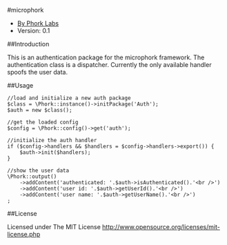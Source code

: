 #microphork

* [By Phork Labs](http://phorklabs.com/)
* Version: 0.1


##Introduction

This is an authentication package for the microphork framework. The authentication class is a dispatcher. Currently the only available handler spoofs the user data.


##Usage

```
//load and initialize a new auth package
$class = \Phork::instance()->initPackage('Auth');
$auth = new $class();

//get the loaded config
$config = \Phork::config()->get('auth');

//initialize the auth handler
if ($config->handlers && $handlers = $config->handlers->export()) {
    $auth->init($handlers);
}

//show the user data
\Phork::output()
    ->addContent('authenticated: '.$auth->isAuthenticated().'<br />')
    ->addContent('user id: '.$auth->getUserId().'<br />')
    ->addContent('user name: '.$auth->getUserName().'<br />')
;
```


##License

Licensed under The MIT License
<http://www.opensource.org/licenses/mit-license.php>